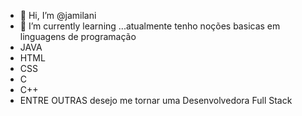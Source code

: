 - 👋 Hi, I’m @jamilani
- 🌱 I’m currently learning ...atualmente tenho  noções basicas em linguagens de programação
- JAVA
- HTML
- CSS
- C
- C++
- ENTRE OUTRAS desejo me  tornar uma Desenvolvedora Full Stack


<!---
jamilani/jamilani is a ✨ special ✨ repository because its `README.md` (this file) appears on your GitHub profile.
You can click the Preview link to take a look at your changes.
--->
